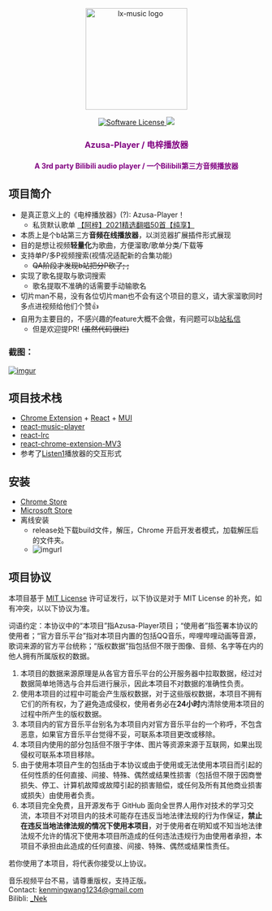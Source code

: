 <p align="center"><a href="https://github.com/lyswhut/lx-music-desktop"><img width="200" src="https://github.com/kenmingwang/azusa-player/blob/master/public/img/icon-128.png?raw=true" alt="lx-music logo"></a></p>

<p align="center">
  <a href="https://github.com/kenmingwang/azusa-player/blob/master/LICENSE">
  <img src="https://camo.githubusercontent.com/992daabc2aa4463339825f8333233ba330dd08c57068f6faf4bb598ab5a3df2e/68747470733a2f2f696d672e736869656c64732e696f2f62616467652f6c6963656e73652d4d49542d627269676874677265656e2e737667" alt="Software License" data-canonical-src="https://img.shields.io/badge/license-MIT-brightgreen.svg" style="max-width: 100%;">
  </a>
  <a href="https://github.com/kenmingwang/azusa-player/blob/master/LICENSE">
   <img src="https://img.shields.io/github/v/tag/kenmingwang/azusa-player">
   </a>
</p>
<h3 align="center" style="color:purple">Azusa-Player / 电梓播放器</h3>
<h4 align="center" style="color:purple">A 3rd party Bilibili audio player / 一个Bilibili第三方音频播放器</h4>

## 项目简介

  - 是真正意义上的《电梓播放器》(?): Azusa-Player！
    - 私货默认歌单 [【阿梓】2021精选翻唱50首【纯享】](https://www.bilibili.com/video/BV1wr4y1v7TA)
  - 本质上是个b站第三方**音频在线播放器**，以浏览器扩展插件形式展现
  - 目的是想让视频**轻量化**为歌曲，方便溜歌/歌单分类/下载等
  - 支持单P/多P视频搜索(视情况适配新的合集功能)
    - <del> QA阶段才发现b站把分P砍了; ; </del>
  - 实现了歌名提取与歌词搜索
    - 歌名提取不准确的话需要手动输歌名
  - 切片man不易，没有各位切片man也不会有这个项目的意义，请大家溜歌同时多点进视频给他们个赞👍
  - 自用为主要目的，不感兴趣的feature大概不会做，有问题可以[b站私信](https://message.bilibili.com/#/whisper/mid1989881)
    - 但是欢迎提PR! <del>(虽然代码很烂)</del>
  
### 截图：
   [![imgur](https://github.com/kenmingwang/azusa-player/blob/master/public/img/azusa-player2.gif?raw=true)]()

## 项目技术栈
 - [Chrome Extension](https://developer.chrome.com/docs/extensions/) + [React](https://github.com/facebook/react) + [MUI](https://mui.com/zh/)
 - [react-music-player](https://github.com/lijinke666/react-music-player)
 - [react-lrc](https://github.com/mebtte/react-lrc)
 - [react-chrome-extension-MV3](https://github.com/Sirage-t/react-chrome-extension-MV3)
 - 参考了[Listen1](https://github.com/listen1/listen1_chrome_extension)播放器的交互形式

## 安装
 - [Chrome Store]() 
 - [Microsoft Store]()
 - 离线安装
   - release处下载build文件，解压，Chrome 开启开发者模式，加载解压后的文件夹。
   - ![imgurl](https://github.com/kenmingwang/azusa-player/blob/master/public/img/azusa-player-tutorial.png?raw=true)
  
## 项目协议

本项目基于 [MIT License](https://github.com/kenmingwang/azusa-player/blob/master/LICENSE) 许可证发行，以下协议是对于 MIT License 的补充，如有冲突，以以下协议为准。

词语约定：本协议中的“本项目”指Azusa-Player项目；“使用者”指签署本协议的使用者；“官方音乐平台”指对本项目内置的包括QQ音乐，哔哩哔哩动画等音源，歌词来源的官方平台统称；“版权数据”指包括但不限于图像、音频、名字等在内的他人拥有所属版权的数据。

1. 本项目的数据来源原理是从各官方音乐平台的公开服务器中拉取数据，经过对数据简单地筛选与合并后进行展示，因此本项目不对数据的准确性负责。
2. 使用本项目的过程中可能会产生版权数据，对于这些版权数据，本项目不拥有它们的所有权，为了避免造成侵权，使用者务必在**24小时**内清除使用本项目的过程中所产生的版权数据。
3. 本项目内的官方音乐平台别名为本项目内对官方音乐平台的一个称呼，不包含恶意，如果官方音乐平台觉得不妥，可联系本项目更改或移除。
4. 本项目内使用的部分包括但不限于字体、图片等资源来源于互联网，如果出现侵权可联系本项目移除。
5. 由于使用本项目产生的包括由于本协议或由于使用或无法使用本项目而引起的任何性质的任何直接、间接、特殊、偶然或结果性损害（包括但不限于因商誉损失、停工、计算机故障或故障引起的损害赔偿，或任何及所有其他商业损害或损失）由使用者负责。
6. 本项目完全免费，且开源发布于 GitHub 面向全世界人用作对技术的学习交流，本项目不对项目内的技术可能存在违反当地法律法规的行为作保证，**禁止在违反当地法律法规的情况下使用本项目**，对于使用者在明知或不知当地法律法规不允许的情况下使用本项目所造成的任何违法违规行为由使用者承担，本项目不承担由此造成的任何直接、间接、特殊、偶然或结果性责任。

若你使用了本项目，将代表你接受以上协议。

音乐视频平台不易，请尊重版权，支持正版。<br>
Contact: kenmingwang1234@gmail.com <br>
Bilibli: [_Nek](https://space.bilibili.com/1989881)
